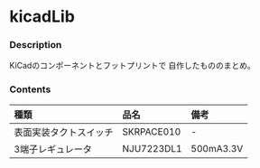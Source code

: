 # kicadLib

### Description
KiCadのコンポーネントとフットプリントで
自作したもののまとめ。

### Contents
|種類|品名|備考|
|:----------|:----------|:----------|
|表面実装タクトスイッチ|SKRPACE010|-|
|3端子レギュレータ|NJU7223DL1|500mA3.3V|